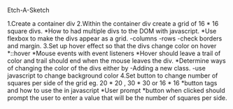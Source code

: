 Etch-A-Sketch

1.Create a container div
2.Within the container div create a grid of 16 * 16 square divs.
        *How to had multiple divs to the DOM with javascript.
        *Use flexbox to make the divs appear as a grid.
          -columns
          -rows
          -check borders and margin.
3.Set up hover effect so that the divs change color on hover
        *::hover
        *Mouse events with event listeners
        *Hover should leave a trail of color and trail should end when the mouse leaves the div.
        *Determine ways of changing the color of the divs either by -Adding a new class.
                  -use javascript to change background color
4.Set button to change number of squares per side of the grid eg. 20 * 20 , 30 * 30 or 16 * 16
        *button tags and how to use the in javascript
        *User prompt
        *button when clicked should prompt the user to enter a value that will be the number of squares per side.